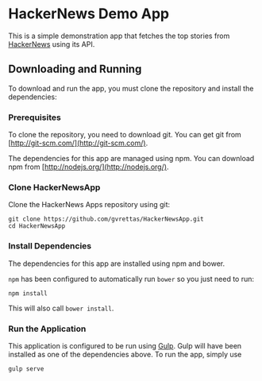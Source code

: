 # HackerNews Demo App

This is a simple demonstration app that fetches the top stories from [HackerNews](https://news.ycombinator.com/) 
using its API.


## Downloading and Running

To download and run the app, you must clone the repository and install the dependencies:

### Prerequisites

To clone the repository, you need to download git. You can get git from
[http://git-scm.com/](http://git-scm.com/).

The dependencies for this app are managed using npm.
You can download npm from [http://nodejs.org/](http://nodejs.org/).

### Clone HackerNewsApp

Clone the HackerNews Apps repository using git:

```
git clone https://github.com/gvrettas/HackerNewsApp.git
cd HackerNewsApp
```

### Install Dependencies

The dependencies for this app are installed using npm and bower.

`npm` has been configured to automatically run `bower` so you just need to run:

```
npm install
```

This will also call `bower install`.

### Run the Application

This application is configured to be run using [Gulp](http://gulpjs.com/).
Gulp will have been installed as one of the dependencies above.
To run the app, simply use

```
gulp serve
```
